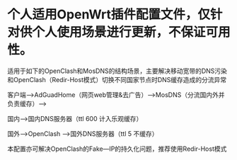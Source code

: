 # 个人适用OpenWrt插件配置文件，仅针对供个人使用场景进行更新，不保证可用性。

适用于如下的OpenClash和MosDNS的结构场景，主要解决移动宽带的DNS污染和OpenClash（Redir-Host模式）切换不同国家节点时DNS缓存造成的分流异常


客户端—>AdGuadHome（网页web管理&去广告）—>MosDNS（分流国内外并负责缓存）—>
        
国内—>国内DNS服务器（ttl 600 计入乐观缓存）

国外—>OpenClash —>国外DNS服务器（ttl 5 不缓存）
              
本配置亦可解决OpenClash的Fake—IP的持久化问题，推荐使用Redir-Host模式
